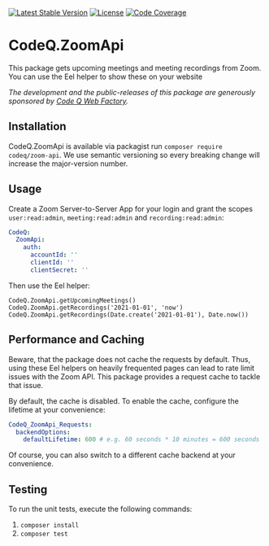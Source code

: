 [![Latest Stable Version](https://poser.pugx.org/codeq/zoom-api/v/stable)](https://packagist.org/packages/codeq/zoom-api)
[![License](https://poser.pugx.org/codeq/zoom-api/license)](LICENSE)
[![Code Coverage](https://codecov.io/gh/code-q-web-factory/CodeQ.ZoomApi/branch/switch-to-s2s-oauth-apps-tests/graph/badge.svg)](https://codecov.io/gh/code-q-web-factory/CodeQ.ZoomApi)


# CodeQ.ZoomApi

This package gets upcoming meetings and meeting recordings from Zoom. 
You can use the Eel helper to show these on your website

*The development and the public-releases of this package are generously sponsored by [Code Q Web Factory](http://codeq.at).*

## Installation

CodeQ.ZoomApi is available via packagist run `composer require codeq/zoom-api`.
We use semantic versioning so every breaking change will increase the major-version number.

## Usage

Create a Zoom Server-to-Server App for your login and grant the scopes `user:read:admin`, `meeting:read:admin` and `recording:read:admin`:

```yaml
CodeQ:
  ZoomApi:
    auth:
      accountId: ''
      clientId: ''
      clientSecret: ''
```

Then use the Eel helper:

```
CodeQ.ZoomApi.getUpcomingMeetings()
CodeQ.ZoomApi.getRecordings('2021-01-01', 'now')
CodeQ.ZoomApi.getRecordings(Date.create('2021-01-01'), Date.now())
```

## Performance and Caching

Beware, that the package does not cache the requests by default. Thus, using these Eel helpers on
heavily frequented pages can lead to rate limit issues with the Zoom API. This package provides
a request cache to tackle that issue. 

By default, the cache is disabled. To enable the cache, configure the lifetime at your convenience:

```yaml
CodeQ_ZoomApi_Requests:
  backendOptions:
    defaultLifetime: 600 # e.g. 60 seconds * 10 minutes = 600 seconds
```

Of course, you can also switch to a different cache backend at your convenience.


## Testing

To run the unit tests, execute the following commands:

1. `composer install`
2. `composer test`
